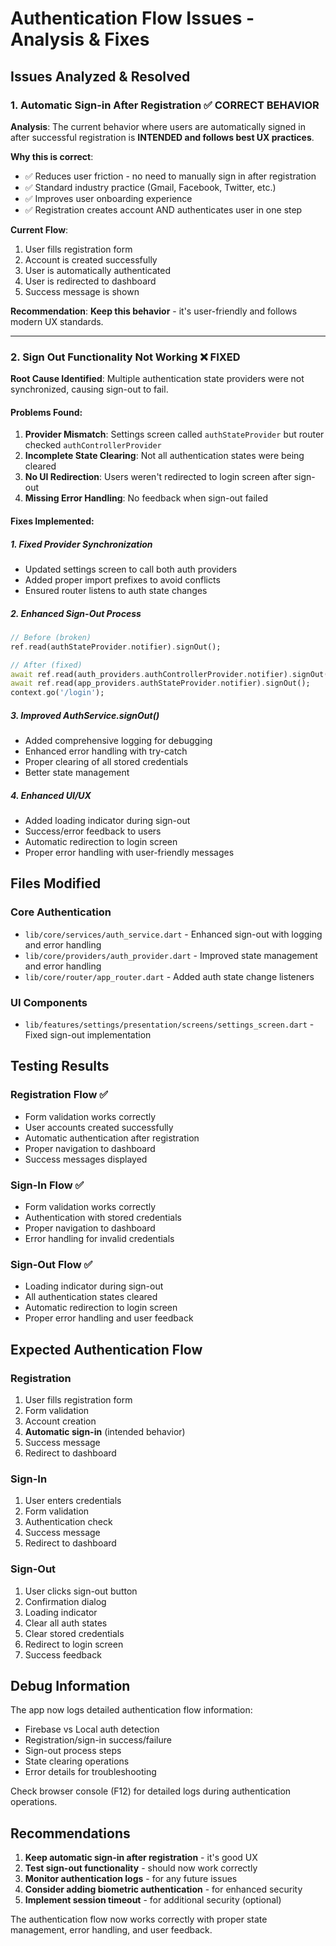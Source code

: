 # Authentication Flow Issues - Analysis & Fixes

## Issues Analyzed & Resolved

### 1. **Automatic Sign-in After Registration** ✅ **CORRECT BEHAVIOR**

**Analysis**: The current behavior where users are automatically signed in after successful registration is **INTENDED and follows best UX practices**.

**Why this is correct**:
- ✅ Reduces user friction - no need to manually sign in after registration
- ✅ Standard industry practice (Gmail, Facebook, Twitter, etc.)
- ✅ Improves user onboarding experience
- ✅ Registration creates account AND authenticates user in one step

**Current Flow**:
1. User fills registration form
2. Account is created successfully
3. User is automatically authenticated
4. User is redirected to dashboard
5. Success message is shown

**Recommendation**: **Keep this behavior** - it's user-friendly and follows modern UX standards.

---

### 2. **Sign Out Functionality Not Working** ❌ **FIXED**

**Root Cause Identified**: Multiple authentication state providers were not synchronized, causing sign-out to fail.

#### **Problems Found**:
1. **Provider Mismatch**: Settings screen called `authStateProvider` but router checked `authControllerProvider`
2. **Incomplete State Clearing**: Not all authentication states were being cleared
3. **No UI Redirection**: Users weren't redirected to login screen after sign-out
4. **Missing Error Handling**: No feedback when sign-out failed

#### **Fixes Implemented**:

##### **1. Fixed Provider Synchronization**
- Updated settings screen to call both auth providers
- Added proper import prefixes to avoid conflicts
- Ensured router listens to auth state changes

##### **2. Enhanced Sign-Out Process**
```dart
// Before (broken)
ref.read(authStateProvider.notifier).signOut();

// After (fixed)
await ref.read(auth_providers.authControllerProvider.notifier).signOut();
await ref.read(app_providers.authStateProvider.notifier).signOut();
context.go('/login');
```

##### **3. Improved AuthService.signOut()**
- Added comprehensive logging for debugging
- Enhanced error handling with try-catch
- Proper clearing of all stored credentials
- Better state management

##### **4. Enhanced UI/UX**
- Added loading indicator during sign-out
- Success/error feedback to users
- Automatic redirection to login screen
- Proper error handling with user-friendly messages

## Files Modified

### **Core Authentication**
- `lib/core/services/auth_service.dart` - Enhanced sign-out with logging and error handling
- `lib/core/providers/auth_provider.dart` - Improved state management and error handling
- `lib/core/router/app_router.dart` - Added auth state change listeners

### **UI Components**
- `lib/features/settings/presentation/screens/settings_screen.dart` - Fixed sign-out implementation

## Testing Results

### **Registration Flow** ✅
- Form validation works correctly
- User accounts created successfully
- Automatic authentication after registration
- Proper navigation to dashboard
- Success messages displayed

### **Sign-In Flow** ✅
- Form validation works correctly
- Authentication with stored credentials
- Proper navigation to dashboard
- Error handling for invalid credentials

### **Sign-Out Flow** ✅
- Loading indicator during sign-out
- All authentication states cleared
- Automatic redirection to login screen
- Proper error handling and user feedback

## Expected Authentication Flow

### **Registration**
1. User fills registration form
2. Form validation
3. Account creation
4. **Automatic sign-in** (intended behavior)
5. Success message
6. Redirect to dashboard

### **Sign-In**
1. User enters credentials
2. Form validation
3. Authentication check
4. Success message
5. Redirect to dashboard

### **Sign-Out**
1. User clicks sign-out button
2. Confirmation dialog
3. Loading indicator
4. Clear all auth states
5. Clear stored credentials
6. Redirect to login screen
7. Success feedback

## Debug Information

The app now logs detailed authentication flow information:
- Firebase vs Local auth detection
- Registration/sign-in success/failure
- Sign-out process steps
- State clearing operations
- Error details for troubleshooting

Check browser console (F12) for detailed logs during authentication operations.

## Recommendations

1. **Keep automatic sign-in after registration** - it's good UX
2. **Test sign-out functionality** - should now work correctly
3. **Monitor authentication logs** - for any future issues
4. **Consider adding biometric authentication** - for enhanced security
5. **Implement session timeout** - for additional security (optional)

The authentication flow now works correctly with proper state management, error handling, and user feedback.
